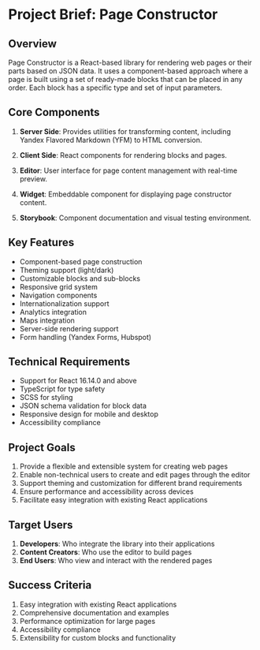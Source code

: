 # Project Brief: Page Constructor

## Overview

Page Constructor is a React-based library for rendering web pages or their parts based on JSON data. It uses a component-based approach where a page is built using a set of ready-made blocks that can be placed in any order. Each block has a specific type and set of input parameters.

## Core Components

1. **Server Side**: Provides utilities for transforming content, including Yandex Flavored Markdown (YFM) to HTML conversion.

2. **Client Side**: React components for rendering blocks and pages.

3. **Editor**: User interface for page content management with real-time preview.

4. **Widget**: Embeddable component for displaying page constructor content.

5. **Storybook**: Component documentation and visual testing environment.

## Key Features

- Component-based page construction
- Theming support (light/dark)
- Customizable blocks and sub-blocks
- Responsive grid system
- Navigation components
- Internationalization support
- Analytics integration
- Maps integration
- Server-side rendering support
- Form handling (Yandex Forms, Hubspot)

## Technical Requirements

- Support for React 16.14.0 and above
- TypeScript for type safety
- SCSS for styling
- JSON schema validation for block data
- Responsive design for mobile and desktop
- Accessibility compliance

## Project Goals

1. Provide a flexible and extensible system for creating web pages
2. Enable non-technical users to create and edit pages through the editor
3. Support theming and customization for different brand requirements
4. Ensure performance and accessibility across devices
5. Facilitate easy integration with existing React applications

## Target Users

1. **Developers**: Who integrate the library into their applications
2. **Content Creators**: Who use the editor to build pages
3. **End Users**: Who view and interact with the rendered pages

## Success Criteria

1. Easy integration with existing React applications
2. Comprehensive documentation and examples
3. Performance optimization for large pages
4. Accessibility compliance
5. Extensibility for custom blocks and functionality
